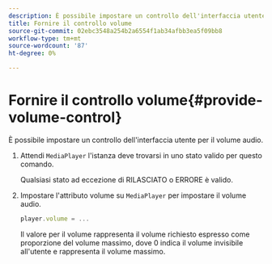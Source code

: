 ```yaml
---
description: È possibile impostare un controllo dell'interfaccia utente per il volume audio.
title: Fornire il controllo volume
source-git-commit: 02ebc3548a254b2a6554f1ab34afbb3ea5f09bb8
workflow-type: tm+mt
source-wordcount: '87'
ht-degree: 0%

---
```


# Fornire il controllo volume{#provide-volume-control}

È possibile impostare un controllo dell&#39;interfaccia utente per il volume audio.

1. Attendi `MediaPlayer` l&#39;istanza deve trovarsi in uno stato valido per questo comando.

   Qualsiasi stato ad eccezione di RILASCIATO o ERRORE è valido.
1. Impostare l&#39;attributo volume su `MediaPlayer` per impostare il volume audio.

   ```js
   player.volume = ...
   ```

   Il valore per il volume rappresenta il volume richiesto espresso come proporzione del volume massimo, dove 0 indica il volume invisibile all&#39;utente e rappresenta il volume massimo.
